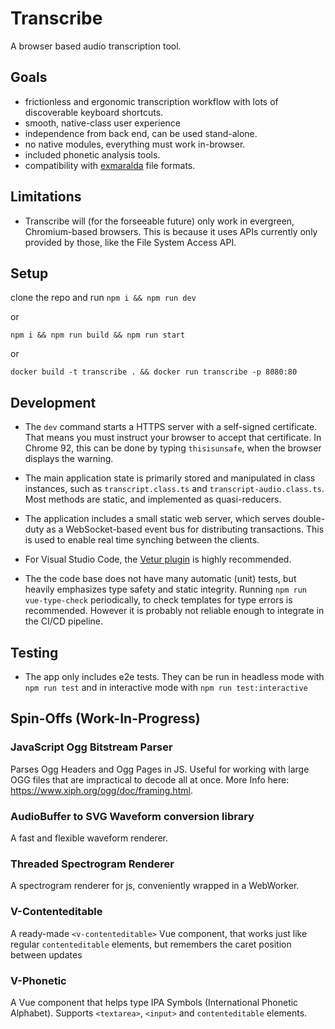 # Transcribe

A browser based audio transcription tool.

## Goals

- frictionless and ergonomic transcription workflow with lots of discoverable keyboard shortcuts.
- smooth, native-class user experience
- independence from back end, can be used stand-alone.
- no native modules, everything must work in-browser.
- included phonetic analysis tools.
- compatibility with [exmaralda](https://exmaralda.org/) file formats.

## Limitations

- Transcribe will (for the forseeable future) only work in evergreen, Chromium-based browsers. This is because it uses APIs currently only provided by those, like the File System Access API.

## Setup

clone the repo and run
`npm i && npm run dev`

or

`npm i && npm run build && npm run start`

or

`docker build -t transcribe . && docker run transcribe -p 8080:80`

## Development

- The `dev` command starts a HTTPS server with a self-signed certificate. That means you must instruct your browser to accept that certificate. In Chrome 92, this can be done by typing `thisisunsafe`, when the browser displays the warning.

- The main application state is primarily stored and manipulated in class instances, such as `transcript.class.ts` and `transcript-audio.class.ts`. Most methods are static, and implemented as quasi-reducers.

- The application includes a small static web server, which serves double-duty as a WebSocket-based event bus for distributing transactions. This is used to enable real time synching between the clients.

- For Visual Studio Code, the [Vetur plugin](https://github.com/vuejs/vetur) is highly recommended.

- The the code base does not have many automatic (unit) tests, but heavily emphasizes type safety and static integrity. Running `npm run vue-type-check` periodically, to check templates for type errors is recommended. However it is probably not reliable enough to integrate in the CI/CD pipeline.

## Testing

- The app only includes e2e tests. They can be run in headless mode with `npm run test` and in interactive mode with `npm run test:interactive`

## Spin-Offs (Work-In-Progress)

### JavaScript Ogg Bitstream Parser

Parses Ogg Headers and Ogg Pages in JS. Useful for working with large OGG files that are impractical to decode all at once. More Info here: <https://www.xiph.org/ogg/doc/framing.html>.

### AudioBuffer to SVG Waveform conversion library

A fast and flexible waveform renderer.

### Threaded Spectrogram Renderer

A spectrogram renderer for js, conveniently wrapped in a WebWorker.

### V-Contenteditable

A ready-made `<v-contenteditable>` Vue component, that works just like regular `contenteditable` elements, but remembers the caret position between updates

### V-Phonetic

A Vue component that helps type IPA Symbols (International Phonetic Alphabet). Supports `<textarea>`, `<input>` and `contenteditable` elements.
